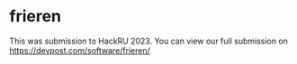 # frieren

This was submission to HackRU 2023. You can view our full submission on https://devpost.com/software/frieren/
